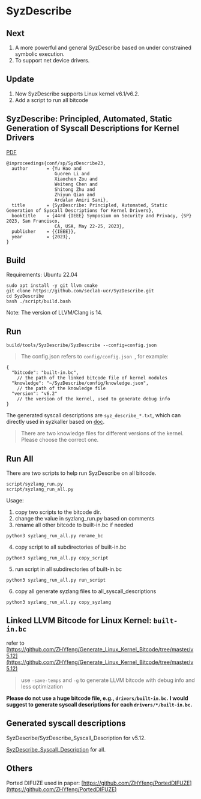 # SyzDescribe

## Next
1. A more powerful and general SyzDescribe based on under constrained symbolic execution.
1. To support net device drivers. 

## Update
1. Now SyzDescribe supports Linux kernel v6.1/v6.2.
2. Add a script to run all bitcode

## SyzDescribe: Principled, Automated, Static Generation of Syscall Descriptions for Kernel Drivers

[PDF](https://www.cs.ucr.edu/~zhiyunq/pub/oakland23_syzdescribe.pdf)
```
@inproceedings{conf/sp/SyzDescribe23,
  author       = {Yu Hao and
                  Guoren Li and
                  Xiaochen Zou and
                  Weiteng Chen and
                  Shitong Zhu and
                  Zhiyun Qian and
                  Ardalan Amiri Sani},
  title        = {SyzDescribe: Principled, Automated, Static Generation of Syscall Descriptions for Kernel Drivers},
  booktitle    = {44rd {IEEE} Symposium on Security and Privacy, {SP} 2023, San Francisco,
                  CA, USA, May 22-25, 2023},
  publisher    = {{IEEE}},
  year         = {2023},
}
```

## Build
Requirements: Ubuntu 22.04
```shell
sudo apt install -y git llvm cmake
git clone https://github.com/seclab-ucr/SyzDescribe.git
cd SyzDescribe
bash ./script/build.bash
```

Note: The version of LLVM/Clang is 14.

## Run
```shell
build/tools/SyzDescribe/SyzDescribe --config=config.json
```
> The config.json refers to `config/config.json `, for example:
```
{
  "bitcode": "built-in.bc", 
    // the path of the linked bitcode file of kernel modules
  "knowledge": "~/SyzDescribe/config/knowledge.json",
    // the path of the knowledge file
  "version": "v6.2"
    // the version of the kernel, used to generate debug info
}
```
The generated syscall descriptions are `syz_describe_*.txt`, which can directly used in syzkaller based on [doc](https://github.com/google/syzkaller/blob/master/docs/syscall_descriptions.md).

> There are two knowledge files for different versions of the kernel.
> Please choose the correct one.

## Run All
There are two scripts to help run SyzDescribe on all bitcode.
```
script/syzlang_run.py
script/syzlang_run_all.py
```
Usage:
1. copy two scripts to the bitcode dir.
2. change the value in syzlang_run.py based on comments
3. rename all other bitcode to built-in.bc if needed
  ```
  python3 syzlang_run_all.py rename_bc
  ```
4. copy script to all subdirectories of built-in.bc
  ```
  python3 syzlang_run_all.py copy_script
  ```
5. run script in all subdirectories of built-in.bc
  ```
  python3 syzlang_run_all.py run_script
  ```
6. copy all generate syzlang files to all_syscall_descriptions
  ```
  python3 syzlang_run_all.py copy_syzlang
  ```


## Linked LLVM Bitcode for Linux Kernel: `built-in.bc`
refer to [https://github.com/ZHYfeng/Generate_Linux_Kernel_Bitcode/tree/master/v5.12](https://github.com/ZHYfeng/Generate_Linux_Kernel_Bitcode/tree/master/v5.12)
> use `-save-temps` and `-g` to generate LLVM bitcode with debug info and less optimization

**Please do not use a huge bitcode file, e.g., `drivers/built-in.bc`.**
**I would suggest to generate syscall descriptions for each `drivers/*/built-in.bc`.**


## Generated syscall descriptions

SyzDescribe/SyzDescribe_Syscall_Description for v5.12.

[SyzDescribe_Syscall_Description](https://github.com/ZHYfeng/SyzDescribe_Syscall_Description) for all.

## Others
Ported DIFUZE used in paper: [https://github.com/ZHYfeng/PortedDIFUZE](https://github.com/ZHYfeng/PortedDIFUZE)



